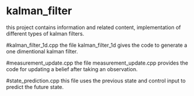 # kalman_filter
this project contains information and related content, implementation of different types of kalman filters.

#kalman_filter_1d.cpp
the file kalman_filter_1d gives the code to generate a one dimentional kalman filter.

#measurement_update.cpp
the file measurement_update.cpp provides the code for updating a belief after taking an observation.

#state_prediction.cpp
this file uses the previous state and control input to predict the future state.

